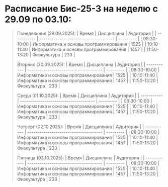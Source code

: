# Расписание Бис-25-3 на неделю с 29.09 по 03.10:
  > Понедельник (29.09.2025):
  > | Время       | Дисциплина                            | Аудитория |
  > | ----------- | ------------------------------------- | --------- |
  > | 08:30-10:00 | Информатика и основы программирования | 1525      |
  > | 10:10-11:40 | Информатика и основы программирования | 1457      |
  > | 11:50-13:20 | Физкультура                           | 233       |
  >
  >
  > Вторник (30.09.2025):
  > | Время       | Дисциплина                            | Аудитория |
  > | ----------- | ------------------------------------- | --------- |
  > | 08:30-10:00 | Информатика и основы программирования | 1525      |
  > | 10:10-11:40 | Информатика и основы программирования | 1457      |
  > | 11:50-13:20 | Физкультура                           | 233       |
  >
  >
  > Среда (01.10.2025):
  > | Время       | Дисциплина                            | Аудитория |
  > | ----------- | ------------------------------------- | --------- |
  > | 08:30-10:00 | Информатика и основы программирования | 1525      |
  > | 10:10-11:40 | Информатика и основы программирования | 1457      |
  > | 11:50-13:20 | Физкультура                           | 233       |
  >
  >
  > Четверг (02.10.2025):
  > | Время       | Дисциплина                            | Аудитория |
  > | ----------- | ------------------------------------- | --------- |
  > | 08:30-10:00 | Информатика и основы программирования | 1525      |
  > | 10:10-11:40 | Информатика и основы программирования | 1457      |
  > | 11:50-13:20 | Физкультура                           | 233       |
  >
  >
  > Пятница (03.10.2025):
  > | Время       | Дисциплина                            | Аудитория |
  > | ----------- | ------------------------------------- | --------- |
  > | 08:30-10:00 | Информатика и основы программирования | 1525      |
  > | 10:10-11:40 | Информатика и основы программирования | 1457      |
  > | 11:50-13:20 | Физкультура                           | 233       |